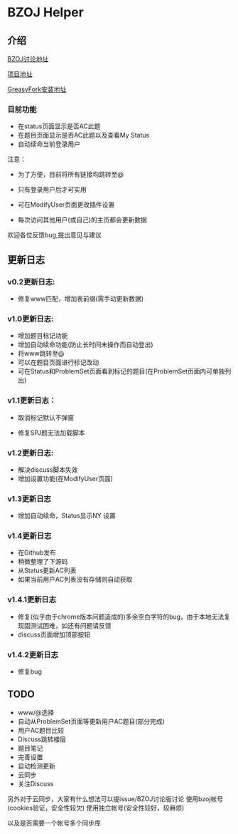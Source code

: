 # BZOJ Helper

## 介绍

[BZOJ讨论地址](https://lydsy.com/JudgeOnline/wttl/thread.php?tid=6676)

[项目地址](https://github.com/ranwen/BZOJHelper)

[GreasyFork安装地址](https://greasyfork.org/zh-CN/scripts/372181-bzoj-helper)

### 目前功能

- 在status页面显示是否AC此题
- 在题目页面显示是否AC此题以及查看My Status
- 自动续命当前登录用户

注意：

- 为了方便，目前将所有链接均跳转至@
- 只有登录用户后才可实用
- 可在ModifyUser页面更改插件设置

- 每次访问其他用户(或自己)的主页都会更新数据



欢迎各位反馈bug,提出意见与建议



## 更新日志

### v0.2更新日志:
- 修复www匹配，增加表前缀(需手动更新数据)

### v1.0更新日志:
- 增加题目标记功能
- 增加自动续命功能(防止长时间未操作而自动登出)
- 将www跳转至@
- 可以在题目页面进行标记改动
- 可在Status和ProblemSet页面看到标记的题目(在ProblemSet页面内可单独列出)

### v1.1更新日志：
- 取消标记默认不弹窗

- 修复SPJ题无法加载脚本

### v1.2更新日志:
- 解决discuss脚本失效
- 增加设置功能(在ModifyUser页面)

### v1.3更新日志
- 增加自动续命，Status显示NY 设置

### v1.4更新日志

- 在Github发布
- 稍微整理了下源码
- 从Status更新AC列表
- 如果当前用户AC列表没有存储则自动获取

### v1.4.1更新日志

- 修复(似乎由于chrome版本问题造成的)多余空白字符的bug，由于本地无法复现固测试困难，如还有问题请反馈
- discuss页面增加顶部按钮

### v1.4.2更新日志

- 修复bug


## TODO
- www/@选择
- 自动从ProblemSet页面等更新用户AC题目(部分完成)
- 用户AC题目比较
- Discuss跳转楼层
- 题目笔记
- 完善设置
- 自动检测更新
- 云同步
- 关注Discuss





另外对于云同步，大家有什么想法可以提issue/BZOJ讨论版讨论
使用bzoj帐号(cookies验证，安全性较欠)
使用独立帐号(安全性较好，较麻烦)


以及是否需要一个帐号多个同步库  